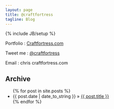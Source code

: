 ```yaml
---
layout: page
title: @craftfortress
tagline: Blog
---
```

{% include JB/setup %}

Portfolio : [Craftfortress.com](http://jwww.craftfortress.com)

Tweet me : [@craftfortress](http://twitter.com/craftfortress)

Email : chris craftfortress.com
 
    
## Archive

<ul class="posts">
  {% for post in site.posts %}
    <li><span>{{ post.date | date_to_string }}</span> &raquo; <a href="{{ BASE_PATH }}{{ post.url }}">{{ post.title }}</a></li>
  {% endfor %}
</ul>
 


